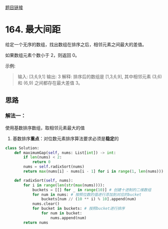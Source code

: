 [题目链接](https://leetcode-cn.com/problems/maximum-gap/)
# 164. 最大间距

给定一个无序的数组，找出数组在排序之后，相邻元素之间最大的差值。

如果数组元素个数小于 2，则返回 0。

示例:
>输入: [3,6,9,1]
输出: 3
解释: 排序后的数组是 [1,3,6,9], 其中相邻元素 (3,6) 和 (6,9) 之间都存在最大差值 3。


## 思路

### 解法一：
使用基数排序数组，取相邻元素最大的值
1. 基数排序**重点**：对位数元素排序算法要求必须是**稳定**的

```python
class Solution:
    def maximumGap(self, nums: List[int]) -> int:
        if len(nums) < 2:
            return 0
        nums = self.radixSort(nums)
        return max(nums[i] - nums[i - 1] for i in range(1, len(nums)))

    def radixSort(self, nums):
        for i in range(len(str(max(nums)))):
            buckets = [[] for _ in range(10)] # 创建十进制的二维数组
            for num in nums: # 按照位数的值进行添加到对应的bucket
                buckets[num // (10 ** i) % 10].append(num)
            nums.clear()
            for bucket in buckets: # 按照bucket进行排序
                for num in bucket:
                    nums.append(num)
        return nums
```

